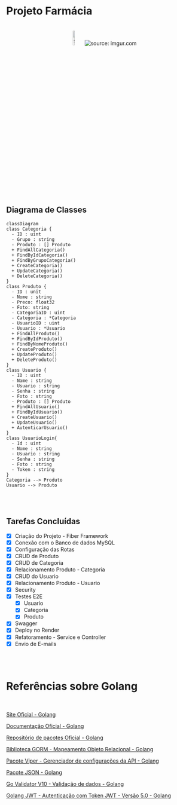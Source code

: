 # Projeto Farmácia
<br />

<div align="center">
    <img src="https://i.imgur.com/JHinCnY.png" title="source: imgur.com" width="10%"/> 
    <img src="https://i.imgur.com/YC6Av6e.png" title="source: imgur.com" /> 
</div>

<br /><br />

## Diagrama de Classes

```mermaid
classDiagram
class Categoria {
  - ID : uint
  - Grupo : string
  - Produto : [] Produto
  + FindAllCategoria()
  + FindByIdCategoria()
  + FindByGrupoCategoria()
  + CreateCategoria()
  + UpdateCategoria()  
  + DeleteCategoria()
}
class Produto {
  - ID : unit
  - Nome : string
  - Preco: float32
  - Foto: string
  - CategoriaID : uint
  - Categoria : *Categoria
  - UsuarioID : uint
  - Usuario : *Usuario
  + FindAllProduto()
  + FindByIdProduto()
  + FindByNomeProduto()
  + CreateProduto()
  + UpdateProduto()  
  + DeleteProduto()
}
class Usuario {
  - ID : uint
  - Name : string
  - Usuario : string
  - Senha : string
  - Foto : string
  - Produto : [] Produto
  + FindAllUsuario()
  + FindByIdUsuario()
  + CreateUsuario()
  + UpdateUsuario()
  + AutenticarUsuario()
}
class UsuarioLogin{
  - Id : uint
  - Nome : string
  - Usuario : string
  - Senha : string
  - Foto : string
  - Token : string
}
Categoria --> Produto
Usuario --> Produto
```

<br /><br />

## Tarefas Concluídas

- [x] Criação do Projeto - Fiber Framework
- [x] Conexão com o Banco de dados MySQL
- [x] Configuração das Rotas
- [x] CRUD de Produto
- [x] CRUD de Categoria
- [x] Relacionamento Produto - Categoria
- [x] CRUD do Usuario
- [x] Relacionamento Produto - Usuario
- [x] Security
- [x] Testes E2E
  - [x] Usuario
  - [x] Categoria
  - [x] Produto
- [x] Swagger
- [x] Deploy no Render
- [x] Refatoramento - Service e Controller
- [x] Envio de E-mails

<br /><br />

# Referências sobre Golang

<br />

<a href="https://go.dev/" target="_blank">Site Oficial - Golang</a>

<a href="https://go.dev/doc/" target="_blank">Documentação Oficial - Golang</a>

<a href="https://pkg.go.dev/" target="_blank">Repositório de pacotes Oficial - Golang</a>

<a href="https://gorm.io/" target="_blank">Biblioteca GORM - Mapeamento Objeto Relacional - Golang</a>

<a href="https://github.com/spf13/viper" target="_blank">Pacote Viper - Gerenciador de configurações da API - Golang</a>

<a href="https://pkg.go.dev/encoding/json" target="_blank">Pacote JSON - Golang</a>

<a href="https://github.com/go-playground/validator" target="_blank">Go Validator V10 - Validação de dados - Golang</a>

<a href="https://github.com/golang-jwt/jwt-docs" target="_blank">Golang JWT - Autenticação com Token JWT - Versão 5.0 - Golang</a>
